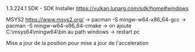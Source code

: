 1.3.224.1 SDK - SDK Installer       https://vulkan.lunarg.com/sdk/home#windows
    
MSYS2                        https://www.msys2.org/
    -> pacman -S mingw-w64-x86_64-gcc
    -> pacman -S mingw-w64-x86_64-cmake
    -> on ajoute C:\msys64\mingw64\bin au path windows
    -> restart pc

Mise a jour de la position pour mise a jour de l'acceleration